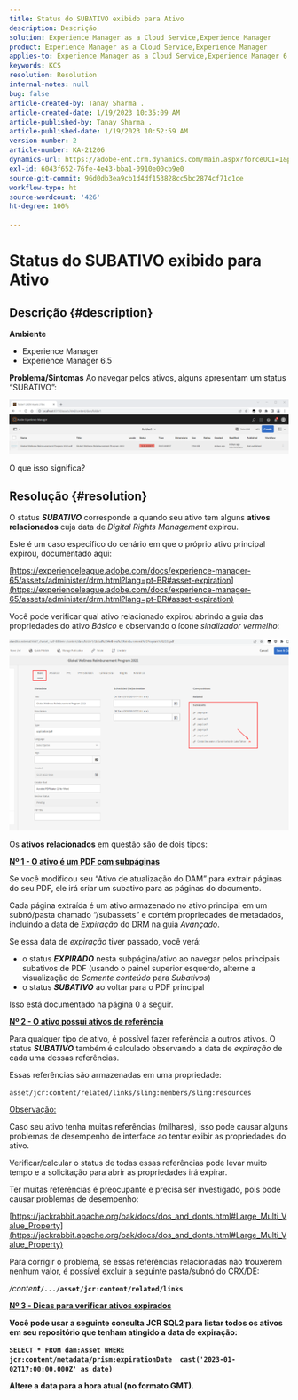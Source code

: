 ```yaml
---
title: Status do SUBATIVO exibido para Ativo
description: Descrição
solution: Experience Manager as a Cloud Service,Experience Manager
product: Experience Manager as a Cloud Service,Experience Manager
applies-to: Experience Manager as a Cloud Service,Experience Manager 6.5,Experience Manager
keywords: KCS
resolution: Resolution
internal-notes: null
bug: false
article-created-by: Tanay Sharma .
article-created-date: 1/19/2023 10:35:09 AM
article-published-by: Tanay Sharma .
article-published-date: 1/19/2023 10:52:59 AM
version-number: 2
article-number: KA-21206
dynamics-url: https://adobe-ent.crm.dynamics.com/main.aspx?forceUCI=1&pagetype=entityrecord&etn=knowledgearticle&id=f3bef6ef-e497-ed11-aad1-6045bd006e5a
exl-id: 6043f652-76fe-4e43-bba1-0910e00cb9e0
source-git-commit: 96d0db3ea9cb1d4df153828cc5bc2874cf71c1ce
workflow-type: ht
source-wordcount: '426'
ht-degree: 100%

---
```


# Status do SUBATIVO exibido para Ativo

## Descrição {#description}

<b>Ambiente</b>
- Experience Manager
- Experience Manager 6.5



<b>Problema/Sintomas</b>
Ao navegar pelos ativos, alguns apresentam um status “SUBATIVO”:

![](assets/___f5bef6ef-e497-ed11-aad1-6045bd006e5a___.png)

O que isso significa?


## Resolução {#resolution}


O status <b>*SUBATIVO</b>* corresponde a quando seu ativo tem alguns <b>ativos relacionados</b> cuja data de *Digital Rights Management* expirou.

Este é um caso específico do cenário em que o próprio ativo principal expirou, documentado aqui:

[https://experienceleague.adobe.com/docs/experience-manager-65/assets/administer/drm.html?lang=pt-BR#asset-expiration](https://experienceleague.adobe.com/docs/experience-manager-65/assets/administer/drm.html?lang=pt-BR#asset-expiration)

Você pode verificar qual ativo relacionado expirou abrindo a guia das propriedades do ativo *Básico* e observando o ícone *sinalizador vermelho*:

![](assets/6269940b-b98a-ed11-81ac-6045bd006ce9.png)



Os <b>ativos relacionados</b> em questão são de dois tipos:

<u><b>Nº 1 - O ativo é um PDF com subpáginas</b></u>

Se você modificou seu “Ativo de atualização do DAM” para extrair páginas do seu PDF, ele irá criar um subativo para as páginas do documento.

Cada página extraída é um ativo armazenado no ativo principal em um subnó/pasta chamado “/subassets” e contém propriedades de metadados, incluindo a data de *Expiração* do DRM na guia *Avançado*.

Se essa data de *expiração* tiver passado, você verá:

- o status <b>*EXPIRADO</b>* nesta subpágina/ativo ao navegar pelos principais subativos de PDF (usando o painel superior esquerdo, alterne a visualização de *Somente conteúdo* para *Subativos*)
- o status <b>*SUBATIVO</b>* ao voltar para o PDF principal


Isso está documentado na página 0 a seguir.



<u><b>Nº 2 - O ativo possui ativos de referência</b></u>

Para qualquer tipo de ativo, é possível fazer referência a outros ativos. O status <b>*SUBATIVO</b>* também é calculado observando a data de *expiração* de cada uma dessas referências.

Essas referências são armazenadas em uma propriedade:

`asset/jcr:content/related/links/sling:members/sling:resources`

<u>Observação:</u>

Caso seu ativo tenha muitas referências (milhares), isso pode causar alguns problemas de desempenho de interface ao tentar exibir as propriedades do ativo.

Verificar/calcular o status de todas essas referências pode levar muito tempo e a solicitação para abrir as propriedades irá expirar.

Ter muitas referências é preocupante e precisa ser investigado, pois pode causar problemas de desempenho:

[https://jackrabbit.apache.org/oak/docs/dos_and_donts.html#Large_Multi_Value_Property](https://jackrabbit.apache.org/oak/docs/dos_and_donts.html#Large_Multi_Value_Property)

Para corrigir o problema, se essas referências relacionadas não trouxerem nenhum valor, é possível excluir a seguinte pasta/subnó do CRX/DE:

*/conten<b>t*`/.../asset/jcr:content/related/links`



<u><b>Nº 3 - Dicas para verificar ativos expirados</b></u>

Você pode usar a seguinte consulta JCR SQL2 para listar todos os ativos em seu repositório que tenham atingido a data de expiração:

`SELECT * FROM dam:Asset WHERE jcr:content/metadata/prism:expirationDate  cast('2023-01-02T17:00:00.000Z' as date)`



Altere a data para a hora atual (no formato GMT).
